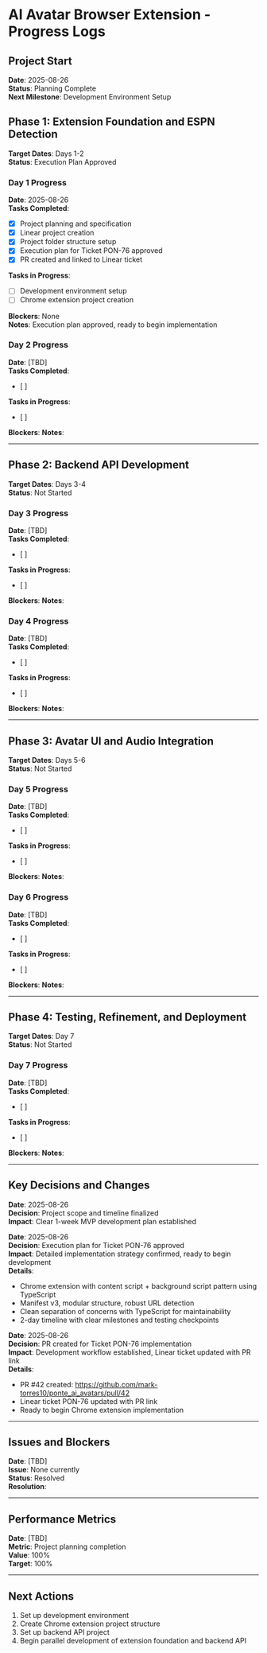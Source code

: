 # AI Avatar Browser Extension - Progress Logs

## Project Start
**Date**: 2025-08-26  
**Status**: Planning Complete  
**Next Milestone**: Development Environment Setup

## Phase 1: Extension Foundation and ESPN Detection
**Target Dates**: Days 1-2  
**Status**: Execution Plan Approved

### Day 1 Progress
**Date**: 2025-08-26  
**Tasks Completed**: 
- [x] Project planning and specification
- [x] Linear project creation
- [x] Project folder structure setup
- [x] Execution plan for Ticket PON-76 approved
- [x] PR created and linked to Linear ticket

**Tasks in Progress**: 
- [ ] Development environment setup
- [ ] Chrome extension project creation

**Blockers**: None  
**Notes**: Execution plan approved, ready to begin implementation

### Day 2 Progress
**Date**: [TBD]  
**Tasks Completed**: 
- [ ] 

**Tasks in Progress**: 
- [ ] 

**Blockers**: 
**Notes**: 

---

## Phase 2: Backend API Development
**Target Dates**: Days 3-4  
**Status**: Not Started

### Day 3 Progress
**Date**: [TBD]  
**Tasks Completed**: 
- [ ] 

**Tasks in Progress**: 
- [ ] 

**Blockers**: 
**Notes**: 

### Day 4 Progress
**Date**: [TBD]  
**Tasks Completed**: 
- [ ] 

**Tasks in Progress**: 
- [ ] 

**Blockers**: 
**Notes**: 

---

## Phase 3: Avatar UI and Audio Integration
**Target Dates**: Days 5-6  
**Status**: Not Started

### Day 5 Progress
**Date**: [TBD]  
**Tasks Completed**: 
- [ ] 

**Tasks in Progress**: 
- [ ] 

**Blockers**: 
**Notes**: 

### Day 6 Progress
**Date**: [TBD]  
**Tasks Completed**: 
- [ ] 

**Tasks in Progress**: 
- [ ] 

**Blockers**: 
**Notes**: 

---

## Phase 4: Testing, Refinement, and Deployment
**Target Dates**: Day 7  
**Status**: Not Started

### Day 7 Progress
**Date**: [TBD]  
**Tasks Completed**: 
- [ ] 

**Tasks in Progress**: 
- [ ] 

**Blockers**: 
**Notes**: 

---

## Key Decisions and Changes
**Date**: 2025-08-26  
**Decision**: Project scope and timeline finalized  
**Impact**: Clear 1-week MVP development plan established

**Date**: 2025-08-26  
**Decision**: Execution plan for Ticket PON-76 approved  
**Impact**: Detailed implementation strategy confirmed, ready to begin development  
**Details**: 
- Chrome extension with content script + background script pattern using TypeScript
- Manifest v3, modular structure, robust URL detection
- Clean separation of concerns with TypeScript for maintainability
- 2-day timeline with clear milestones and testing checkpoints

**Date**: 2025-08-26  
**Decision**: PR created for Ticket PON-76 implementation  
**Impact**: Development workflow established, Linear ticket updated with PR link  
**Details**: 
- PR #42 created: https://github.com/mark-torres10/ponte_ai_avatars/pull/42
- Linear ticket PON-76 updated with PR link
- Ready to begin Chrome extension implementation

---

## Issues and Blockers
**Date**: [TBD]  
**Issue**: None currently  
**Status**: Resolved  
**Resolution**: 

---

## Performance Metrics
**Date**: [TBD]  
**Metric**: Project planning completion  
**Value**: 100%  
**Target**: 100%

---

## Next Actions
1. Set up development environment
2. Create Chrome extension project structure
3. Set up backend API project
4. Begin parallel development of extension foundation and backend API
